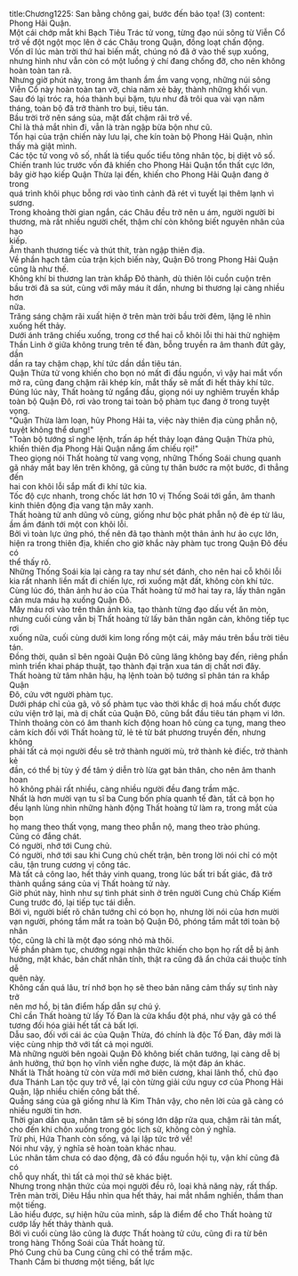 title:Chương1225: San bằng chông gai, bước đến bảo tọa! (3)
content:
Phong Hải Quận.<br>Một cái chớp mắt khi Bạch Tiêu Trác tử vong, từng đạo núi sông từ Viễn Cổ<br>trở về đột ngột mọc lên ở các Châu trong Quận, đồng loạt chấn động.<br>Vốn dĩ lúc màn trời thứ hai biến mất, chúng nó đã ở vào thế sụp xuống,<br>nhưng hình như vẫn còn có một luồng ý chí đang chống đỡ, cho nên không<br>hoàn toàn tan rã.<br>Nhưng giờ phút này, trong âm thanh ầm ầm vang vọng, những núi sông<br>Viễn Cổ này hoàn toàn tan vỡ, chia năm xẻ bảy, thành những khối vụn.<br>Sau đó lại tróc ra, hóa thành bụi bặm, tựu như đã trôi qua vài vạn năm<br>tháng, toàn bộ đã trở thành tro bụi, tiêu tán.<br>Bầu trời trở nên sáng sủa, mặt đất chậm rãi trở về.<br>Chỉ là thả mắt nhìn đi, vẫn là tràn ngập bừa bộn như cũ.<br>Tổn hại của trận chiến này lưu lại, che kín toàn bộ Phong Hải Quận, nhìn<br>thấy mà giật mình.<br>Các tộc tử vong vô số, nhất là tiểu quốc tiểu tông nhân tộc, bị diệt vô số.<br>Chiến tranh lúc trước vốn đã khiến cho Phong Hải Quận tổn thất cực lớn,<br>bây giờ hạo kiếp Quận Thừa lại đến, khiến cho Phong Hải Quận đang ở trong<br>quá trình khôi phục bỗng rơi vào tình cảnh đã rét vì tuyết lại thêm lạnh vì<br>sương.<br>Trong khoảng thời gian ngắn, các Châu đều trở nên u ám, người người bi<br>thương, mà rất nhiều người chết, thậm chí còn không biết nguyên nhân của hạo<br>kiếp.<br>Âm thanh thương tiếc và thút thít, tràn ngập thiên địa.<br>Về phần hạch tâm của trận kịch biến này, Quận Đô trong Phong Hải Quận<br>cũng là như thế.<br>Không khí bi thương lan tràn khắp Đô thành, dù thiên lôi cuồn cuộn trên<br>bầu trời đã sa sút, cùng với mây máu ít dần, nhưng bi thương lại càng nhiều hơn<br>nữa.<br>Trăng sáng chậm rãi xuất hiện ở trên màn trời bầu trời đêm, lặng lẽ nhìn<br>xuống hết thảy.<br>Dưới ánh trăng chiếu xuống, trong cơ thể hai cỗ khôi lỗi thi hài thử nghiệm<br>Thần Linh ở giữa không trung trên tế đàn, bỗng truyền ra âm thanh đứt gãy, dần<br>dần ra tay chậm chạp, khí tức dần dần tiêu tán.<br>Quận Thừa tử vong khiến cho bọn nó mất đi đầu nguồn, vì vậy hai mắt vốn<br>mở ra, cũng đang chậm rãi khép kín, mắt thấy sẽ mất đi hết thảy khí tức.<br>Đúng lúc này, Thất hoàng tử ngẩng đầu, giọng nói uy nghiêm truyền khắp<br>toàn bộ Quận Đô, rơi vào trong tai toàn bộ phàm tục đang ở trong tuyệt vọng.<br>"Quận Thừa làm loạn, hủy Phong Hải ta, việc này thiên địa cùng phẫn nộ,<br>tuyệt không thể dung!"<br>"Toàn bộ tướng sĩ nghe lệnh, trấn áp hết thảy loạn đảng Quận Thừa phủ,<br>khiến thiên địa Phong Hải Quận nắng ấm chiếu rọi!"<br>Theo giọng nói Thất hoàng tử vang vọng, những Thống Soái chung quanh<br>gã nháy mắt bay lên trên không, gã cũng tự thân bước ra một bước, đi thẳng đến<br>hai con khôi lỗi sắp mất đi khí tức kia.<br>Tốc độ cực nhanh, trong chốc lát hơn 10 vị Thống Soái tới gần, âm thanh<br>kinh thiên động địa vang tận mây xanh.<br>Thất hoàng tử anh dũng vô cùng, giống như bộc phát phẫn nộ đè ép từ lâu,<br>ầm ầm đánh tới một con khôi lỗi.<br>Bởi vì toàn lực ứng phó, thế nên đã tạo thành một thân ảnh hư ảo cực lớn,<br>hiện ra trong thiên địa, khiến cho giờ khắc này phàm tục trong Quận Đô đều có<br>thể thấy rõ.<br>Những Thống Soái kia lại càng ra tay như sét đánh, cho nên hai cỗ khôi lỗi<br>kia rất nhanh liền mất đi chiến lực, rơi xuống mặt đất, không còn khí tức.<br>Cùng lúc đó, thân ảnh hư ảo của Thất hoàng tử mở hai tay ra, lấy thân ngăn<br>cản mưa máu hạ xuống Quận Đô.<br>Mây máu rơi vào trên thân ảnh kia, tạo thành từng đạo dấu vết ăn mòn,<br>nhưng cuối cùng vẫn bị Thất hoàng tử lấy bản thân ngăn cản, không tiếp tục rơi<br>xuống nữa, cuối cùng dưới kim long rống một cái, mây máu trên bầu trời tiêu<br>tán.<br>Đồng thời, quân sĩ bên ngoài Quận Đô cũng lăng không bay đến, riêng phần<br>mình triển khai pháp thuật, tạo thành đại trận xua tán dị chất nơi đây.<br>Thất hoàng tử tâm nhân hậu, hạ lệnh toàn bộ tướng sĩ phân tán ra khắp Quận<br>Đô, cứu vớt người phàm tục.<br>Dưới pháp chỉ của gã, vô số phàm tục vào thời khắc dị hoá mấu chốt được<br>cứu viện trở lại, mà dị chất của Quận Đô, cũng bắt đầu tiêu tán phạm vi lớn.<br>Thỉnh thoảng còn có âm thanh kích động hoan hô cùng ca tụng, mang theo<br>cảm kích đối với Thất hoàng tử, lẻ tẻ từ bát phương truyền đến, nhưng không<br>phải tất cả mọi người đều sẽ trở thành người mù, trở thành kẻ điếc, trở thành kẻ<br>đần, có thể bị tùy ý để tâm ý diễn trò lừa gạt bản thân, cho nên âm thanh hoan<br>hô không phải rất nhiều, càng nhiều người đều đang trầm mặc.<br>Nhất là hơn mười vạn tu sĩ ba Cung bốn phía quanh tế đàn, tất cả bọn họ<br>đều lạnh lùng nhìn những hành động Thất hoàng tử làm ra, trong mắt của bọn<br>họ mang theo thất vọng, mang theo phẫn nộ, mang theo trào phúng.<br>Cũng có đắng chát.<br>Có người, nhớ tới Cung chủ.<br>Có người, nhớ tới sau khi Cung chủ chết trận, bên trong lời nói chỉ có một<br>câu, tận trung cương vị công tác.<br>Mà tất cả công lao, hết thảy vinh quang, trong lúc bất tri bất giác, đã trở<br>thành quầng sáng của vị Thất hoàng tử này.<br>Giờ phút này, hình như sự tình phát sinh ở trên người Cung chủ Chấp Kiếm<br>Cung trước đó, lại tiếp tục tái diễn.<br>Bởi vì, người biết rõ chân tướng chỉ có bọn họ, nhưng lời nói của hơn mười<br>vạn người, phóng tầm mắt ra toàn bộ Quận Đô, phóng tầm mắt tới toàn bộ nhân<br>tộc, cũng là chỉ là một đạo sóng nhỏ mà thôi.<br>Về phần phàm tục, chướng ngại nhận thức khiến cho bọn họ rất dễ bị ảnh<br>hưởng, mặt khác, bản chất nhân tính, thật ra cũng đã ẩn chứa cái thuộc tính dễ<br>quên này.<br>Không cần quá lâu, trí nhớ bọn họ sẽ theo bản năng cảm thấy sự tình này trở<br>nên mơ hồ, bị tân điểm hấp dẫn sự chú ý.<br>Chỉ cần Thất hoàng tử lấy Tố Đan là cửa khẩu đột phá, như vậy gã có thể<br>tương đối hóa giải hết tất cả bất lợi.<br>Dẫu sao, đối với cái ác của Quận Thừa, đó chính là độc Tố Đan, đây mới là<br>việc cùng nhịp thở với tất cả mọi người.<br>Mà những người bên ngoài Quận Đô không biết chân tướng, lại càng dễ bị<br>ảnh hưởng, thứ bọn họ vĩnh viễn nghe được, là một đáp án khác.<br>Nhất là Thất hoàng tử còn vừa mới mở biên cương, khai lãnh thổ, chủ đạo<br>đưa Thánh Lan tộc quy trở về, lại còn từng giải cứu nguy cơ của Phong Hải<br>Quận, lập nhiều chiến công bất thế.<br>Quầng sáng của gã giống như là Kim Thân vậy, cho nên lời của gã càng có<br>nhiều người tin hơn.<br>Thời gian dần qua, nhân tâm sẽ bị sóng lớn dập rửa qua, chậm rãi tản mất,<br>cho đến khi chôn xuống trong góc lịch sử, không còn ý nghĩa.<br>Trừ phi, Hứa Thanh còn sống, vả lại lập tức trở về!<br>Nói như vậy, ý nghĩa sẽ hoàn toàn khác nhau.<br>Lúc nhân tâm chưa có dao động, đã có đầu nguồn hội tụ, vận khí cũng đã có<br>chỗ quy nhất, thì tất cả mọi thứ sẽ khác biệt.<br>Nhưng trong nhận thức của mọi người đều rõ, loại khả năng này, rất thấp.<br>Trên màn trời, Diêu Hầu nhìn qua hết thảy, hai mắt nhắm nghiền, thầm than<br>một tiếng.<br>Lão hiểu được, sự hiện hữu của mình, sắp là điểm để cho Thất hoàng tử<br>cướp lấy hết thảy thành quả.<br>Bởi vì cuối cùng lão cũng là được Thất hoàng tử cứu, cũng đi ra từ bên<br>trong hàng Thống Soái của Thất hoàng tử.<br>Phó Cung chủ ba Cung cũng chỉ có thể trầm mặc.<br>Thanh Cầm bi thương một tiếng, bất lực